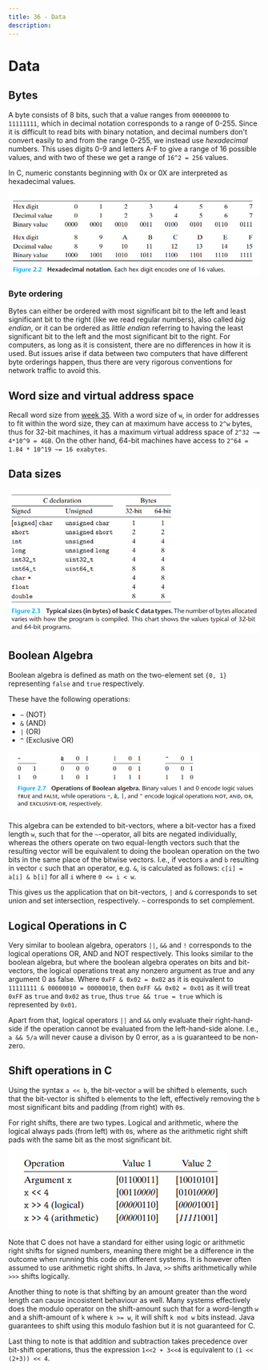 ```yaml
---
title: 36 - Data
description: 
---
```


# Data

## Bytes

A byte consists of 8 bits, such that a value ranges from `00000000` to `11111111`, which in decimal notation corresponds to a range of 0-255. Since it is difficult to read bits with binary notation, and decimal numbers don't convert easily to and from the range 0-255, we instead use *hexadecimal* numbers. This uses digits 0-9 and letters A-F to give a range of 16 possible values, and with two of these we get a range of `16^2 = 256` values.

In C, numeric constants beginning with 0x or 0X are interpreted as hexadecimal values.

![Hexadecimal values](hexadecimal_values.png)

### Byte ordering

Bytes can either be ordered with most significant bit to the left and least significant bit to the right (like we read regular numbers), also called *big endian*, or it can be ordered as *little endian* referring to having the least significant bit to the left and the most significant bit to the right. For computers, as long as it is consistent, there are no differences in how it is used. But issues arise if data between two computers that have different byte orderings happen, thus there are very rigorous conventions for network traffic to avoid this.

## Word size and virtual address space 

Recall word size from [week 35](wk_35.md#buses). With a word size of `w`, in order for addresses to fit within the word size, they can at maximum have access to `2^w` bytes, thus for 32-bit machines, it has a maximum virtual address space of `2^32 ~= 4*10^9 = 4GB`. On the other hand, 64-bit machines have access to `2^64 = 1.84 * 10^19 ~= 16 exabytes`.

## Data sizes

![Typical byte sizes of basic C data types](data_type_sizes.png)

## Boolean Algebra

Boolean algebra is defined as math on the two-element set `{0, 1}` representing `false` and `true` respectively.

These have the following operations:
- `~` (NOT)
- `&` (AND)
- `|` (OR)
- `^` (Exclusive OR)

![Boolean algebra operations](boolean_operations.png)

This algebra can be extended to bit-vectors, where a bit-vector has a fixed length `w`, such that for the `~`-operator, all bits are negated individually, whereas the others operate on two equal-length vectors such that the resulting vector will be equivalent to doing the boolean operation on the two bits in the same place of the bitwise vectors. I.e., if vectors `a` and `b` resulting in vector `c` such that an operator, e.g. `&`, is calculated as follows: `c[i] = a[i] & b[i]` for all `i` where `0 <= i < w`.

This gives us the application that on bit-vectors, `|` and `&` corresponds to set union and set intersection, respectively. `~` corresponds to set complement.

## Logical Operations in C

Very similar to boolean algebra, operators `||`, `&&` and `!` corresponds to the logical operations OR, AND and NOT respectively. This looks similar to the boolean algebra, but where the boolean algebra operates on bits and bit-vectors, the logical operations treat any nonzero argument as true and any argument 0 as false. Where `0xFF & 0x02 = 0x02` as it is equivalent to `11111111 & 00000010 = 00000010`, then `0xFF && 0x02 = 0x01` as it will treat `0xFF` as `true` and `0x02` as `true`, thus `true && true = true` which is represented by `0x01`.

Apart from that, logical operators `||` and `&&` only evaluate their right-hand-side if the operation cannot be evaluated from the left-hand-side alone. I.e., `a && 5/a` will never cause a divison by 0 error, as `a` is guaranteed to be non-zero.

## Shift operations in C

Using the syntax `a << b`, the bit-vector `a` will be shifted `b` elements, such that the bit-vector is shifted `b` elements to the left, effectively removing the `b` most significant bits and padding (from right) with `0`s.

For right shifts, there are two types. Logical and arithmetic, where the logical always pads (from left) with `0`s, where as the arithmetic right shift pads with the same bit as the most significant bit.

![Bit shifts in C](bit_shifts.png)

Note that C does not have a standard for either using logic or arithmetic right shifts for signed numbers, meaning there might be a difference in the outcome when running this code on different systems. It is however often assumed to use arithmetic right shifts. In Java, `>>` shifts arithmetically while `>>>` shifts logically.

Another thing to note is that shifting by an amount greater than the word length can cause incosistent behaviour as well. Many systems effectively does the modulo operator on the shift-amount such that for a word-length `w` and a shift-amount of `k` where `k >= w`, it will shift `k mod w` bits instead. Java guarantees to shift using this modulo fashion but it is not guaranteed for C.

Last thing to note is that addition and subtraction takes precedence over bit-shift operations, thus the expression `1<<2 + 3<<4` is equivalent to `(1 << (2+3)) << 4`.
